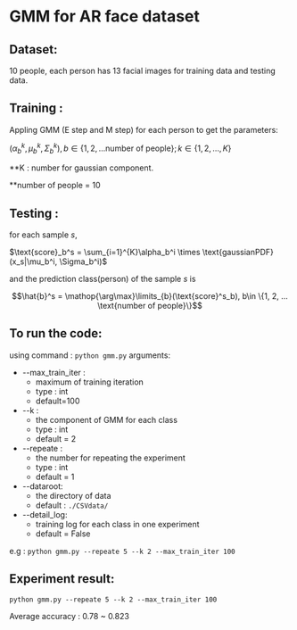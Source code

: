 # GMM for AR face dataset

## Dataset:
10 people, each person has 13 facial images for training data and testing data.

## Training :
Appling GMM (E step and M step) for each person to get the parameters:

$(\alpha_b^{k},\mu_b^{k}, \Sigma_{b}^{k}), b\in\{1, 2, ... \text{number of people}\}; k\in\{1, 2, ..., K\}$ 

**K : number for gaussian component.

**number of people = 10

## Testing :
for each sample $s,$

$\text{score}_b^s = \sum_{i=1}^{K}\alpha_b^i \times \text{gaussianPDF}(x_s|\mu_b^i, \Sigma_b^i)$

and the prediction class(person) of the sample $s$ is 

$$\hat{b}^s = \mathop{\arg\max}\limits_{b}(\text{score}^s_b), b\in \{1, 2, ... \text{number of people}\}$$

## To run the code:
using command : ```python gmm.py```
arguments:
- --max_train_iter : 
  - maximum of training iteration 
  - type : int
  - default=100
- --k : 
  - the component of GMM for each class
  - type : int
  - default = 2
- --repeate : 
  - the number for repeating the experiment
  - type : int
  - default = 1
- --dataroot:
  - the directory of data
  - default : ```./CSVdata/```
- --detail_log:
  - training log for each class in one experiment
  - default = False

e.g : ```python gmm.py --repeate 5 --k 2 --max_train_iter 100```

## Experiment result:
```python gmm.py --repeate 5 --k 2 --max_train_iter 100```

Average accuracy : 0.78 ~ 0.823